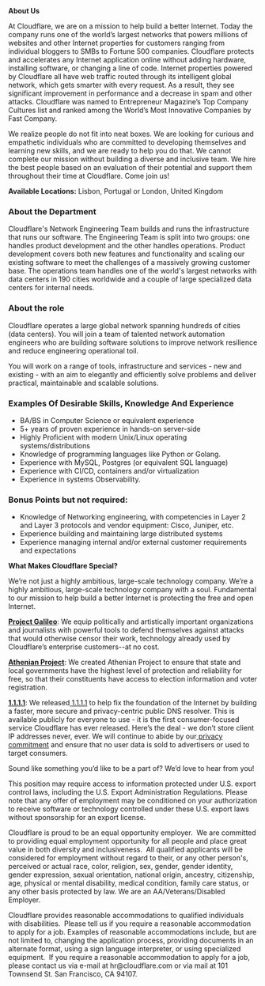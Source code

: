 <div class="content-intro">
	<div><strong>About Us</strong></div>
	<div>
		<p>At Cloudflare, we are on a mission to help build a better Internet. Today the company runs one of the world’s largest networks that powers millions of websites and other Internet properties for customers ranging from individual bloggers to SMBs to Fortune 500 companies. Cloudflare protects and accelerates any Internet application online without adding hardware, installing software, or changing a line of code. Internet properties powered by Cloudflare all have web traffic routed through its intelligent global network, which gets smarter with every request. As a result, they see significant improvement in performance and a decrease in spam and other attacks. Cloudflare was named to Entrepreneur Magazine’s Top Company Cultures list and ranked among the World’s Most Innovative Companies by Fast Company.&nbsp;</p>
		<p><span style="font-weight: 400;">We realize people do not fit into neat boxes. We are looking for curious and empathetic individuals who are committed to developing themselves and learning new skills, and we are ready to help you do that. We cannot complete our mission without building a diverse and inclusive team. We hire the best people based on an evaluation of their potential and support them throughout their time at Cloudflare. Come join us!&nbsp;</span></p>
	</div>
</div>
<p><strong>Available Locations:</strong> Lisbon, Portugal or London, United Kingdom</p>
<h3>About the Department</h3>
<p>Cloudflare's Network Engineering Team builds and runs the infrastructure that runs our software. The Engineering Team is split into two groups: one handles product development and the other handles operations. Product development covers both new features and functionality and scaling our existing software to meet the challenges of a massively growing customer base. The operations team handles one of the world's largest networks with data centers in 190 cities worldwide and a couple of large specialized data centers for internal needs.</p>
<h3>About the role</h3>
<p>Cloudflare operates a large global network spanning hundreds of cities (data centers). You will join a team of talented network automation engineers who are building software solutions to improve network resilience and reduce engineering operational toil.</p>
<p>You will work on a range of tools, infrastructure and services - new and existing - with an aim to elegantly and efficiently solve problems and deliver practical, maintainable and scalable solutions.</p>
<h3>Examples Of Desirable Skills, Knowledge And Experience</h3>
<ul>
	<li>BA/BS in Computer Science or equivalent experience</li>
	<li>5+ years of proven experience in hands-on server-side</li>
	<li>Highly Proficient with modern Unix/Linux operating systems/distributions</li>
	<li>Knowledge of programming languages like Python or Golang.</li>
	<li>Experience with MySQL, Postgres (or equivalent SQL language)</li>
	<li>Experience with CI/CD, containers and/or virtualization</li>
	<li>Experience in systems Observability.</li>
</ul>
<h3>Bonus Points but not required:</h3>
<ul>
	<li>Knowledge of Networking engineering, with competencies in Layer 2 and Layer 3 protocols and vendor equipment: Cisco, Juniper, etc.</li>
	<li>Experience building and maintaining large distributed systems</li>
	<li>Experience managing internal and/or external customer requirements and expectations</li>
</ul>
<div class="content-conclusion">
	<p><strong>What Makes Cloudflare Special?</strong></p>
	<p><span style="font-weight: 400;">We’re not just a highly ambitious, large-scale technology company. We’re a highly ambitious, large-scale technology company with a soul. Fundamental to our mission to help build a better Internet is protecting the free and open Internet.</span></p>
	<p><a href="https://blog.cloudflare.com/protecting-free-expression-online/"><strong>Project Galileo</strong></a><span style="font-weight: 400;">: We equip politically and artistically important organizations and journalists with powerful tools to defend themselves against attacks that would otherwise censor their work, technology already used by Cloudflare’s enterprise customers--at no cost.</span></p>
	<p><strong><a href="https://www.cloudflare.com/athenian/">Athenian Project</a></strong><span style="font-weight: 400;">: We created Athenian Project to ensure that state and local governments have the highest level of protection and reliability for free, so that their constituents have access to election information and voter registration.</span></p>
	<p><a href="https://1.1.1.1/"><strong>1.1.1.1</strong></a><span style="font-weight: 400;">: We released</span><a href="https://1.1.1.1/"> <span style="font-weight: 400;">1.1.1.1</span></a><span style="font-weight: 400;"> to help fix the foundation of the Internet by building a faster, more secure and privacy-centric public DNS resolver. This is available publicly for everyone to use - it is the first consumer-focused service Cloudflare has ever released. Here’s the deal - we don’t store client IP addresses never, ever. We will continue to abide by our</span><a href="https://developers.cloudflare.com/1.1.1.1/privacy/public-dns-resolver"> privacy commitment</a><span style="font-weight: 400;"> and ensure that no user data is sold to advertisers or used to target consumers.</span></p>
	<p><span style="font-weight: 400;">Sound like something you’d like to be a part of? We’d love to hear from you!</span></p>
	<p><span style="font-weight: 400;">This position may require access to information protected under U.S. export control laws, including the U.S. Export Administration Regulations. Please note that any offer of employment may be conditioned on your authorization to receive software or technology controlled under these U.S. export laws without sponsorship for an export license.</span></p>
	<p><span style="font-weight: 400;">Cloudflare is proud to be an equal opportunity employer. &nbsp;We are committed to providing equal employment opportunity for all people and place great value in both diversity and inclusiveness. &nbsp;All qualified applicants will be considered for employment without regard to their, or any other person's, perceived or actual</span> <span style="font-weight: 400;">race, color, religion, sex, gender, gender identity, gender expression, sexual orientation, national origin, ancestry, citizenship, age, physical or mental disability, medical condition, family care status, or any other basis protected by law. </span><span style="font-weight: 400;">We are an AA/Veterans/Disabled Employer.</span></p>
	<p><span style="font-weight: 400;">Cloudflare provides reasonable accommodations to qualified individuals with disabilities. &nbsp;Please tell us if you require a reasonable accommodation to apply for a job. Examples of reasonable accommodations include, but are not limited to, changing the application process, providing documents in an alternate format, using a sign language interpreter, or using specialized equipment. &nbsp;If you require a reasonable accommodation to apply for a job, please contact us via e-mail at </span><span style="font-weight: 400;">hr@cloudflare.com</span><span style="font-weight: 400;"> or via mail at 101 Townsend St. San Francisco, CA 94107.</span></p>
</div>
